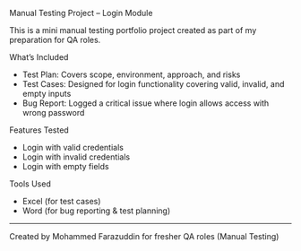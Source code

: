 Manual Testing Project – Login Module

This is a mini manual testing portfolio project created as part of my preparation for QA roles.

What’s Included

- Test Plan: Covers scope, environment, approach, and risks
- Test Cases: Designed for login functionality covering valid, invalid, and empty inputs
- Bug Report: Logged a critical issue where login allows access with wrong password

 Features Tested

- Login with valid credentials
- Login with invalid credentials
- Login with empty fields

 Tools Used

- Excel (for test cases)
- Word (for bug reporting & test planning)

---

Created by Mohammed Farazuddin for fresher QA roles (Manual Testing)
